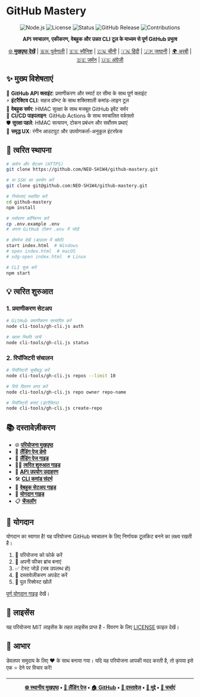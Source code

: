 # GitHub Mastery

<div align="center">

![Node.js](https://img.shields.io/badge/node.js-v18+-green.svg)
![License](https://img.shields.io/badge/license-MIT-blue.svg)
![Status](https://img.shields.io/badge/status-stable-brightgreen.svg)
![GitHub Release](https://img.shields.io/badge/release-v1.1.0-orange.svg)
![Contributions](https://img.shields.io/badge/contributions-welcome-brightgreen.svg)

**API स्वचालन, एकीकरण, वेबहुक और उन्नत CLI टूल के माध्यम से पूर्ण GitHub प्रभुत्व**

[🌐 **मुखपृष्ठ देखें**](https://neo-sh1w4.github.io/github_mastery/) | [🇧🇷 पुर्तगाली](../pt-br/README.md) | [🇪🇸 स्पैनिश](../es/README.md) | [🇨🇳 चीनी](../zh/README.md) | [🇮🇳 हिंदी](./README.md) | [🇯🇵 जापानी](../ja/README.md) | [🌍 अरबी](../ar/README.md) | [🇩🇪 जर्मन](../de/README.md) | [🇺🇸 अंग्रेजी](../../README.md)

</div>

## ✨ मुख्य विशेषताएं

🔌 **GitHub API क्लाइंट**: प्रमाणीकरण और स्मार्ट दर सीमा के साथ पूर्ण क्लाइंट  
⚡ **इंटरैक्टिव CLI**: सहज प्रॉम्प्ट के साथ शक्तिशाली कमांड-लाइन टूल  
🔗 **वेबहुक सर्वर**: HMAC सुरक्षा के साथ मजबूत GitHub इवेंट सर्वर  
🔄 **CI/CD पाइपलाइन**: GitHub Actions के साथ स्वचालित वर्कफ़्लो  
🛡️ **सुरक्षा पहले**: HMAC सत्यापन, टोकन प्रबंधन और सर्वोत्तम प्रथाएं  
🎨 **समृद्ध UX**: रंगीन आउटपुट और उपयोगकर्ता-अनुकूल इंटरफेस

## 🚀 त्वरित स्थापना

```bash
# क्लोन और सेटअप (HTTPS)
git clone https://github.com/NEO-SH1W4/github-mastery.git

# या SSH का उपयोग करें
git clone git@github.com:NEO-SH1W4/github-mastery.git

# निर्भरताएं स्थापित करें
cd github-mastery
npm install

# पर्यावरण कॉन्फ़िगर करें
cp .env.example .env
# अपना GitHub टोकन .env में जोड़ें

# होमपेज देखें (ब्राउज़र में खोलें)
start index.html  # Windows
# open index.html  # macOS
# xdg-open index.html  # Linux

# CLI शुरू करें
npm start
```

## 💡 त्वरित शुरुआत

### 1. प्रमाणीकरण सेटअप

```bash
# GitHub प्रमाणीकरण सत्यापित करें
node cli-tools/gh-cli.js auth

# खाता स्थिति जांचें
node cli-tools/gh-cli.js status
```

### 2. रिपॉजिटरी संचालन

```bash
# रिपॉजिटरी सूचीबद्ध करें
node cli-tools/gh-cli.js repos --limit 10

# रिपो विवरण प्राप्त करें
node cli-tools/gh-cli.js repo owner repo-name

# रिपॉजिटरी बनाएं (इंटरैक्टिव)
node cli-tools/gh-cli.js create-repo
```

## 📚 दस्तावेज़ीकरण

- 🌐 [**परियोजना मुखपृष्ठ**](../../index.html)
- 🎯 [**लैंडिंग पेज डेमो**](https://neo-sh1w4.github.io/github_mastery/)
- 📖 [**लैंडिंग पेज गाइड**](../../LANDING_PAGE.md)
- 🏃‍♂️ [**त्वरित शुरुआत गाइड**](./QUICKSTART.md)
- 🔌 [**API उपयोग उदाहरण**](../../examples/)
- 🛠️ [**CLI कमांड संदर्भ**](./CLI.md)
- 🔗 [**वेबहुक सेटअप गाइड**](./WEBHOOKS.md)
- 🤝 [**योगदान गाइड**](../../CONTRIBUTING.md)
- 📋 [**चेंजलॉग**](../../CHANGELOG.md)

## 🤝 योगदान

योगदान का स्वागत है! यह परियोजना GitHub स्वचालन के लिए निर्णायक टूलकिट बनने का लक्ष्य रखती है।

1. 🍴 परियोजना को फोर्क करें
2. 🌟 अपनी फीचर ब्रांच बनाएं
3. ✅ टेस्ट जोड़ें (जब उपलब्ध हो)
4. 📝 दस्तावेज़ीकरण अपडेट करें
5. 🚀 पुल रिक्वेस्ट खोलें

[पूर्ण योगदान गाइड](../../CONTRIBUTING.md) देखें।

## 📜 लाइसेंस

यह परियोजना MIT लाइसेंस के तहत लाइसेंस प्राप्त है - विवरण के लिए [LICENSE](../../LICENSE) फ़ाइल देखें।

## 🌟 आभार

डेवलपर समुदाय के लिए ❤️ के साथ बनाया गया। यदि यह परियोजना आपकी मदद करती है, तो कृपया इसे एक ⭐ देने पर विचार करें!

---

<div align="center">

**[🌐 स्थानीय मुखपृष्ठ](../../index.html) • [🎯 लैंडिंग पेज](https://neo-sh1w4.github.io/github_mastery/) • [🏠 GitHub](https://github.com/NEO-SH1W4/github-mastery) • [📖 दस्तावेज़](https://github.com/NEO-SH1W4/github-mastery#readme) • [🐛 मुद्दे](https://github.com/NEO-SH1W4/github-mastery/issues) • [💬 चर्चाएं](https://github.com/NEO-SH1W4/github-mastery/discussions)**

</div>

